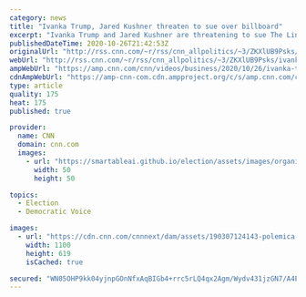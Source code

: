 ```yaml
---
category: news
title: "Ivanka Trump, Jared Kushner threaten to sue over billboard"
excerpt: "Ivanka Trump and Jared Kushner are threatening to sue The Lincoln Project over billboards the organization erected in New York City's Times Square. CNN's Brianna Keilar and Alexandra Field report.\n    \n"
publishedDateTime: 2020-10-26T21:42:53Z
originalUrl: "http://rss.cnn.com/~r/rss/cnn_allpolitics/~3/ZKXlUB9Psks/ivanka-trump-jared-kushner-the-lincoln-project-lawsuit-threat-vpx.cnn"
webUrl: "http://rss.cnn.com/~r/rss/cnn_allpolitics/~3/ZKXlUB9Psks/ivanka-trump-jared-kushner-the-lincoln-project-lawsuit-threat-vpx.cnn"
ampWebUrl: "https://amp.cnn.com/cnn/videos/business/2020/10/26/ivanka-trump-jared-kushner-the-lincoln-project-lawsuit-threat-vpx.cnn"
cdnAmpWebUrl: "https://amp-cnn-com.cdn.ampproject.org/c/s/amp.cnn.com/cnn/videos/business/2020/10/26/ivanka-trump-jared-kushner-the-lincoln-project-lawsuit-threat-vpx.cnn"
type: article
quality: 175
heat: 175
published: true

provider:
  name: CNN
  domain: cnn.com
  images:
    - url: "https://smartableai.github.io/election/assets/images/organizations/cnn.com-50x50.jpg"
      width: 50
      height: 50

topics:
  - Election
  - Democratic Voice

images:
  - url: "https://cdn.cnn.com/cnnnext/dam/assets/190307124143-polemica-sobre-credenciales-de-seguridad-vida-privada-trump-ivanka-pkg-ione-molinares-00003520-super-tease.jpg"
    width: 1100
    height: 619
    isCached: true

secured: "WN05OHP9kk04yjnpGOnNfxAqBIGb4+rrc5rLQ4qx2Agm/Wydv431jzGN7/A4EJ+bfw+3GqIv4HmBKdFi/Cnx49cZNh0VVlUMiQ4mc0ATH7nD3CSvocBJ3jSpK60LUZohST0xARng+TXgvOEPFMscC8q1YBV/CPCcsWoiRoIM+zE9rnStqSMT/d5dAjk/Tggx4gBvjgyh3ntReqVOb1/OeRx8F2tJcykKGeM7yrDYNv4/IiykSm1pZRcXWWhAJinbd6EAKlf/HB33cjggWuFj1qqRupQWZix18BMlLqkCXqX/8nEd01zHaJRCoKWHw63ugdNnL9kPG55g9ninR2BSyM53EThbKvd5/VvVz7D5MoM=;ln2BLJbjLVhYp1ZoSUnpkA=="
---
```


